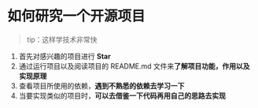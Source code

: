 # 如何研究一个开源项目

> tip：这样学技术非常快

1. 首先对感兴趣的项目进行 **Star**
2. 通过运行项目以及阅读项目的 README.md 文件来**了解项目功能，作用以及实现原理**
3. 查看项目所使用的依赖，**遇到不熟悉的依赖去学习一下**
4. 当要实现类似的项目时，**可以去借鉴一下代码再用自己的思路去实现**